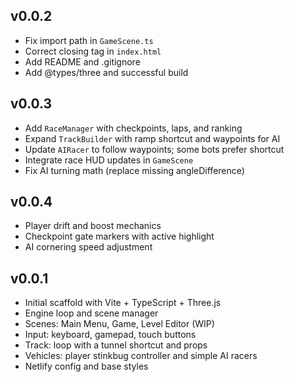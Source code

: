 ## v0.0.2

- Fix import path in `GameScene.ts`
- Correct closing tag in `index.html`
- Add README and .gitignore
- Add @types/three and successful build

## v0.0.3

- Add `RaceManager` with checkpoints, laps, and ranking
- Expand `TrackBuilder` with ramp shortcut and waypoints for AI
- Update `AIRacer` to follow waypoints; some bots prefer shortcut
- Integrate race HUD updates in `GameScene`
 - Fix AI turning math (replace missing angleDifference)

## v0.0.4

- Player drift and boost mechanics
- Checkpoint gate markers with active highlight
- AI cornering speed adjustment

## v0.0.1

- Initial scaffold with Vite + TypeScript + Three.js
- Engine loop and scene manager
- Scenes: Main Menu, Game, Level Editor (WIP)
- Input: keyboard, gamepad, touch buttons
- Track: loop with a tunnel shortcut and props
- Vehicles: player stinkbug controller and simple AI racers
- Netlify config and base styles


